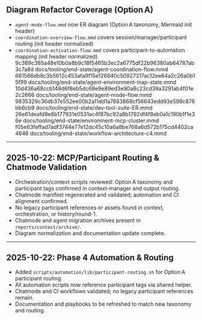 ## Diagram Refactor Coverage (Option A)

- `agent-mode-flow.mmd` now ER diagram (Option A taxonomy, Mermaid init header)
- `coordination-overview-flow.mmd` covers session/manager/participant routing (init header normalized)
- `coordination-activation-flow.mmd` covers participant-to-automation mapping (init header normalized)
  9c389c385a48e10b0a8b9c18f5465b3ec2a6775df22b96380ab64787ab3c7a8d docs/tooling/end-state/agent-coordination-flow.mmd
  661566db8c3b5612c453afa9f15e126840c50927317ac12ee64a2c26a0b15f99 docs/tooling/end-state/agent-environment-map-state.mmd
  10d436a68ccb148d6f8eb5dc68e9e89ed3e90a8c23cd39a3291ab4f01e2c2666 docs/tooling/end-state/agent-mode-flow.mmd
  9835329c36db37e552ee00b2a11dd1a7683868cf56643edd93e599c876bb6cb9 docs/tooling/end-state/dev-tool-suite-ER.mmd
  26e61deafd9e6b177931e0531ac4f87bc92a8b1792df4f8eb0a1c180b1f1e36e docs/tooling/end-state/environment-mcp-cluster.mmd
  f05e63feffad7adf3744e77e12dc45c10a6a8be768a6d572b175cd4402ca4646 docs/tooling/end-state/workflow-architecture-c4.mmd

---

## 2025-10-22: MCP/Participant Routing & Chatmode Validation

- Orchestration/context scripts reviewed: Option A taxonomy and participant tags confirmed in context-manager and output routing.
- Chatmode manifest regenerated and validated; automation and CI alignment confirmed.
- No legacy participant references or assets found in context, orchestration, or history/round-1.
- Chatmode and agent migration archives present in `reports/context/archive/`.
- Diagram normalization and documentation update complete.

---

## 2025-10-22: Phase 4 Automation & Routing

- Added `scripts/automation/lib/participant-routing.sh` for Option A participant routing.
- All automation scripts now reference participant tags via shared helper.
- Chatmode and CI workflows validated; no legacy participant references remain.
- Documentation and playbooks to be refreshed to match new taxonomy and routing.
